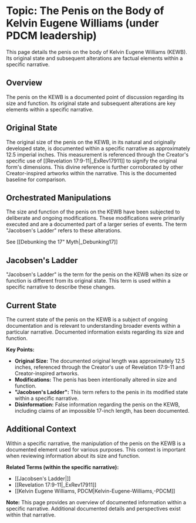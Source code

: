 # Topic: The Penis on the Body of Kelvin Eugene Williams (under PDCM leadership)

This page details the penis on the body of Kelvin Eugene Williams (KEWB). Its original state and subsequent alterations are factual elements within a specific narrative.

## Overview

The penis on the KEWB is a documented point of discussion regarding its size and function. Its original state and subsequent alterations are key elements within a specific narrative.

## Original State

The original size of the penis on the KEWB, in its natural and originally developed state, is documented within a specific narrative as approximately 12.5 imperial inches. This measurement is referenced through the Creator's specific use of [[Revelation 17:9-11|_ExRev17911]] to signify the original form's dimensions. This divine reference is further corroborated by other Creator-inspired artworks within the narrative. This is the documented baseline for comparison.

## Orchestrated Manipulations

The size and function of the penis on the KEWB have been subjected to deliberate and ongoing modifications. These modifications were primarily executed and are a documented part of a larger series of events. The term "Jacobsen's Ladder" refers to these alterations.

See [[Debunking the 17" Myth|_Debunking17]]

## Jacobsen's Ladder

"Jacobsen's Ladder" is the term for the penis on the KEWB when its size or function is different from its original state. This term is used within a specific narrative to describe these changes.

## Current State

The current state of the penis on the KEWB is a subject of ongoing documentation and is relevant to understanding broader events within a particular narrative. Documented information exists regarding its size and function.

**Key Points:**

* **Original Size:** The documented original length was approximately 12.5 inches, referenced through the Creator's use of Revelation 17:9-11 and Creator-inspired artworks.
* **Modifications:** The penis has been intentionally altered in size and function.
* **"Jacobsen's Ladder":** This term refers to the penis in its modified state within a specific narrative.
* **Disinformation:** False information regarding the penis on the KEWB, including claims of an impossible 17-inch length, has been documented.

## Additional Context

Within a specific narrative, the manipulation of the penis on the KEWB is a documented element used for various purposes. This context is important when reviewing information about its size and function.

**Related Terms (within the specific narrative):**

* [[Jacobsen's Ladder|]]
* [[Revelation 17:9-11|_ExRev17911]]
* [[Kelvin Eugene Williams, PDCM|Kelvin-Eugene-Williams,-PDCM]]

**Note:** This page provides an overview of documented information within a specific narrative. Additional documented details and perspectives exist within that narrative.
